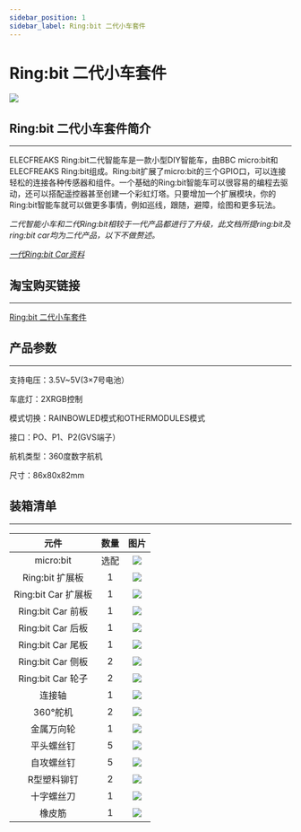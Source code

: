 ```yaml
---
sidebar_position: 1
sidebar_label: Ring:bit 二代小车套件
---
```


# Ring:bit 二代小车套件

![](./images/zoH1NRm.jpg)
## Ring:bit 二代小车套件简介
---

ELECFREAKS Ring:bit二代智能车是一款小型DIY智能车，由BBC micro:bit和ELECFREAKS Ring:bit组成。Ring:bit扩展了micro:bit的三个GPIO口，可以连接轻松的连接各种传感器和组件。一个基础的Ring:bit智能车可以很容易的编程去驱动，还可以搭配遥控器甚至创建一个彩虹灯塔。只要增加一个扩展模块，你的Ring:bit智能车就可以做更多事情，例如巡线，跟随，避障，绘图和更多玩法。

*二代智能小车和二代Ring:bit相较于一代产品都进行了升级，此文档所提ring:bit及ring:bit car均为二代产品，以下不做赘述。*

*[一代Ring:bit Car资料](http://www.elecfreaks.com/learn-cn/microbitKit/Ring_bit_Car_Kit/index.html)*

## 淘宝购买链接
---
[Ring:bit 二代小车套件](https://item.taobao.com/item.htm?ft=t&id=608540718403)


## 产品参数
---

支持电压：3.5V~5V(3×7号电池）

车底灯：2XRGB控制

模式切换：RAINBOWLED模式和OTHERMODULES模式

接口：PO、P1、P2(GVS端子）

航机类型：360度数字航机

尺寸：86x80x82mm


## 装箱清单 ##
---


|元件|数量|图片|
|:-:|:-:|:-:|
|micro:bit|选配|![](./images/qd2qCry.png)|
|Ring:bit 扩展板|1|![](./images/y42umRI.jpg)|
|Ring:bit Car 扩展板|1|![](./images/FISsc91.jpg)|
|Ring:bit Car 前板|1|![](./images/fsGQx7H.png)|
|Ring:bit Car 后板|1|![](./images/wy2UOVu.jpg)|
|Ring:bit Car 尾板|1|![](./images/XmJFP0l.jpg)|
|Ring:bit Car 侧板|2|![](./images/N8GdGB3.jpg)|
|Ring:bit Car 轮子|2|![](./images/HnkSTMd.jpg)|
|连接轴|1|![](./images/7gvcsGF.jpg)|
|360°舵机|2|![](./images/U3XGnyB.jpg)|
|金属万向轮|1|![](./images/Ky220DU.jpg)|
|平头螺丝钉|5|![](./images/LqTtuBl.jpg)|
|自攻螺丝钉|5|![](./images/SIgzxED.jpg)|
|R型塑料铆钉|2|![](./images/dYrPAoC.jpg)|
|十字螺丝刀|1|![](./images/NbE9vox.jpg)|
|橡皮筋|1|![](./images/LKjqmwk.jpg)|
